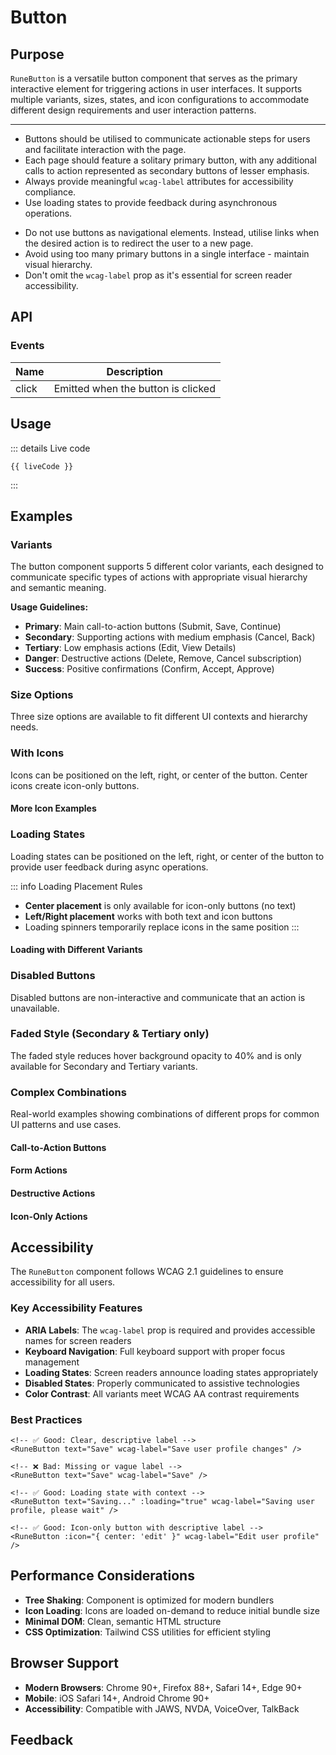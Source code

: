 <script setup lang="ts">
import { ref } from 'vue';
import { useLiveCodeFor } from '@src/composables';
import TipBlock from '@src/components/TipBlock.vue';
import InteractiveWrapper from '@src/components/InteractiveWrapper.vue';
import GenerateDocs from '@src/components/GenerateDocs.vue';
import FeedbackList from '@src/components/FeedbackList.vue';
// RuneButton is globally registered in VitePress theme, no need to import
// import RuneButton from '../../../../lib/src/components/Inputs/RuneButton.vue';

const propsAsJson = ref('');
const { liveCode } = useLiveCodeFor('RuneButton', propsAsJson)

const btnProps = {
  disabled: {
    type: 'boolean',
    value: false,
  },
  faded: {
    type: 'boolean',
    value: false,
  },
  icon: {
    type: 'function',
    value: {
      right: 'arrow-long-right'
    },
  },
  loading: {
    type: 'boolean',
    value: false,
  },
  loadingPlacement: {
    displayedText: 'Loading placement',
    type: 'union',
    value: 'right',
    values: ['left', 'center', 'right'],
  },
  size: {
    type: 'union',
    value: 'md',
    values: ['sm', 'md', 'lg'],
  },
  text: {
    type: 'string',
    value: 'Button text',
  },
  variant: {
    type: 'union',
    value: 'primary',
    values: ['primary', 'secondary', 'tertiary', 'danger', 'success'],
  },
  wcagLabel: {
    displayedText: 'aria-label',
    type: 'string',
    value: 'Standard Button',
  },
} as const;

</script>

# Button

## Purpose

`RuneButton` is a versatile button component that serves as the primary interactive element for triggering actions in user interfaces. It supports multiple variants, sizes, states, and icon configurations to accommodate different design requirements and user interaction patterns.

---

<TipBlock type="guidelines" title="Guidelines" info="Follow these tips for a successful implementation">

- Buttons should be utilised to communicate actionable steps for users and facilitate interaction with the page.
- Each page should feature a solitary primary button, with any additional calls to action represented as secondary buttons of lesser emphasis.
- Always provide meaningful `wcag-label` attributes for accessibility compliance.
- Use loading states to provide feedback during asynchronous operations.

</TipBlock>

<TipBlock type="avoidances" title="Avoidances" info="Follow these tips for a successful implementation">

- Do not use buttons as navigational elements. Instead, utilise links when the desired action is to redirect the user to a new page.
- Avoid using too many primary buttons in a single interface - maintain visual hierarchy.
- Don't omit the `wcag-label` prop as it's essential for screen reader accessibility.

</TipBlock>

## API

<GenerateDocs :component="RuneButton"/>

### Events

<div class="overflow-x-auto mb-8">
  <table class="min-w-full border border-gray-300 rounded-lg shadow-sm">
    <thead>
      <tr class="bg-slate-800 text-white">
        <th class="text-left px-4 py-3 font-semibold border-r border-gray-600">Name</th>
        <th class="text-left px-4 py-3 font-semibold">Description</th>
      </tr>
    </thead>
    <tbody class="bg-white">
      <tr class="border-b border-gray-200">
        <td class="px-4 py-3 font-mono text-sm font-medium text-blue-600 border-r border-gray-200">
          click
        </td>
        <td class="px-4 py-3 text-sm text-gray-700">
          Emitted when the button is clicked
        </td>
      </tr>
    </tbody>
  </table>
</div>

## Usage

<div>
  <InteractiveWrapper :props-options="btnProps" @propsChanged="propsAsJson = $event">
    <template #default="{ props }">
      <RuneButton v-bind="props"/>
    </template>
  </InteractiveWrapper>
</div>

::: details Live code

```vue-vue
{{ liveCode }}
```

:::

## Examples

### Variants

The button component supports 5 different color variants, each designed to communicate specific types of actions with appropriate visual hierarchy and semantic meaning.

<div class="flex flex-wrap gap-4 mb-6 p-4 border border-gray-200 rounded-lg bg-gray-50">
  <RuneButton variant="primary" text="Primary" wcag-label="Primary button example" />
  <RuneButton variant="secondary" text="Secondary" wcag-label="Secondary button example" />
  <RuneButton variant="tertiary" text="Tertiary" wcag-label="Tertiary button example" />
  <RuneButton variant="danger" text="Danger" wcag-label="Danger button example" />
  <RuneButton variant="success" text="Success" wcag-label="Success button example" />
</div>

**Usage Guidelines:**
- **Primary**: Main call-to-action buttons (Submit, Save, Continue)
- **Secondary**: Supporting actions with medium emphasis (Cancel, Back)
- **Tertiary**: Low emphasis actions (Edit, View Details)
- **Danger**: Destructive actions (Delete, Remove, Cancel subscription)
- **Success**: Positive confirmations (Confirm, Accept, Approve)

### Size Options

Three size options are available to fit different UI contexts and hierarchy needs.

<div class="flex flex-wrap items-center gap-4 mb-6 p-4 border border-gray-200 rounded-lg bg-gray-50">
  <RuneButton size="sm" text="Small Button" wcag-label="Small button example" />
  <RuneButton size="md" text="Medium Button" wcag-label="Medium button example" />
  <RuneButton size="lg" text="Large Button" wcag-label="Large button example" />
</div>

### With Icons

Icons can be positioned on the left, right, or center of the button. Center icons create icon-only buttons.

<div class="flex flex-wrap gap-4 mb-6 p-4 border border-gray-200 rounded-lg bg-gray-50">
  <RuneButton 
    text="Left Icon" 
    :icon="{ left: 'arrow-left' }" 
    wcag-label="Button with left icon"
  />
  <RuneButton 
    text="Right Icon" 
    :icon="{ right: 'arrow-right' }" 
    wcag-label="Button with right icon"
  />
  <RuneButton 
    :icon="{ center: 'plus' }" 
    wcag-label="Icon only button"
  />
</div>

#### More Icon Examples

<div class="flex flex-wrap gap-4 mb-6 p-4 border border-gray-200 rounded-lg bg-gray-50">
  <RuneButton 
    variant="secondary"
    text="Download" 
    :icon="{ left: 'download' }" 
    wcag-label="Download button"
  />
  <RuneButton 
    variant="tertiary"
    text="Settings" 
    :icon="{ right: 'settings' }" 
    wcag-label="Settings button"
  />
  <RuneButton 
    variant="danger"
    :icon="{ center: 'trash' }" 
    wcag-label="Delete button"
  />
  <RuneButton 
    variant="success"
    :icon="{ center: 'check' }" 
    wcag-label="Confirm button"
  />
</div>

### Loading States

Loading states can be positioned on the left, right, or center of the button to provide user feedback during async operations.

<div class="flex flex-wrap gap-4 mb-6 p-4 border border-gray-200 rounded-lg bg-gray-50">
  <RuneButton 
    text="Loading Right" 
    :loading="true"
    loading-placement="right"
    wcag-label="Button with loading state on right"
  />
  <RuneButton 
    text="Loading Left" 
    :loading="true"
    loading-placement="left"
    wcag-label="Button with loading state on left"
  />
  <RuneButton 
    :icon="{ center: 'refresh' }" 
    :loading="true"
    loading-placement="center"
    wcag-label="Icon button with loading state"
  />
</div>

::: info Loading Placement Rules
- **Center placement** is only available for icon-only buttons (no text)
- **Left/Right placement** works with both text and icon buttons
- Loading spinners temporarily replace icons in the same position
:::

#### Loading with Different Variants

<div class="flex flex-wrap gap-4 mb-6 p-4 border border-gray-200 rounded-lg bg-gray-50">
  <RuneButton 
    variant="primary"
    text="Saving..." 
    :loading="true"
    wcag-label="Primary loading button"
  />
  <RuneButton 
    variant="secondary"
    text="Processing..." 
    :loading="true"
    wcag-label="Secondary loading button"
  />
  <RuneButton 
    variant="success"
    text="Uploading..." 
    :loading="true"
    loading-placement="left"
    wcag-label="Success loading button"
  />
</div>

### Disabled Buttons

Disabled buttons are non-interactive and communicate that an action is unavailable.

<div class="flex flex-wrap gap-4 mb-6 p-4 border border-gray-200 rounded-lg bg-gray-50">
  <RuneButton 
    text="Disabled Button" 
    :disabled="true"
    wcag-label="Disabled button example"
  />
  <RuneButton 
    variant="secondary"
    text="Disabled Secondary" 
    :disabled="true"
    wcag-label="Disabled secondary button"
  />
  <RuneButton 
    variant="danger"
    text="Disabled Danger" 
    :disabled="true"
    wcag-label="Disabled danger button"
  />
  <RuneButton 
    :icon="{ center: 'plus' }" 
    :disabled="true"
    wcag-label="Disabled icon button"
  />
</div>

### Faded Style (Secondary & Tertiary only)

The faded style reduces hover background opacity to 40% and is only available for Secondary and Tertiary variants.

<div class="flex flex-wrap gap-4 mb-6 p-4 border border-gray-200 rounded-lg bg-gray-50">
  <RuneButton 
    variant="secondary"
    text="Normal Secondary" 
    wcag-label="Normal secondary button"
  />
  <RuneButton 
    variant="secondary"
    text="Faded Secondary" 
    :faded="true"
    wcag-label="Faded secondary button"
  />
  <RuneButton 
    variant="tertiary"
    text="Normal Tertiary" 
    wcag-label="Normal tertiary button"
  />
  <RuneButton 
    variant="tertiary"
    text="Faded Tertiary" 
    :faded="true"
    wcag-label="Faded tertiary button"
  />
</div>

### Complex Combinations

Real-world examples showing combinations of different props for common UI patterns and use cases.

<div class="space-y-6">
  <div class="p-4 border border-gray-200 rounded-lg bg-gray-50">
    <h4 class="font-medium mb-3 text-gray-700">Call-to-Action Buttons</h4>
    <div class="flex flex-wrap gap-4">
      <RuneButton 
        variant="primary"
        size="lg"
        text="Get Started" 
        :icon="{ right: 'arrow-right' }" 
        wcag-label="Get started call to action button"
      />
      <RuneButton 
        variant="secondary"
        size="lg"
        text="Learn More" 
        :icon="{ right: 'external-link' }" 
        wcag-label="Learn more information button"
      />
    </div>
  </div>

  <div class="p-4 border border-gray-200 rounded-lg bg-gray-50">
    <h4 class="font-medium mb-3 text-gray-700">Form Actions</h4>
    <div class="flex flex-wrap gap-4">
      <RuneButton 
        variant="primary"
        text="Save Changes" 
        :icon="{ left: 'check' }" 
        wcag-label="Save changes button"
      />
      <RuneButton 
        variant="secondary"
        text="Cancel" 
        :faded="true"
        wcag-label="Cancel action button"
      />
      <RuneButton 
        variant="tertiary"
        text="Reset Form" 
        :icon="{ left: 'refresh' }" 
        wcag-label="Reset form button"
      />
    </div>
  </div>

  <div class="p-4 border border-gray-200 rounded-lg bg-gray-50">
    <h4 class="font-medium mb-3 text-gray-700">Destructive Actions</h4>
    <div class="flex flex-wrap gap-4">
      <RuneButton 
        variant="danger"
        text="Delete Account" 
        :icon="{ left: 'trash' }" 
        wcag-label="Delete account button"
      />
      <RuneButton 
        variant="danger"
        size="sm"
        text="Remove" 
        :icon="{ left: 'x' }" 
        wcag-label="Remove item button"
      />
    </div>
  </div>

  <div class="p-4 border border-gray-200 rounded-lg bg-gray-50">
    <h4 class="font-medium mb-3 text-gray-700">Icon-Only Actions</h4>
    <div class="flex flex-wrap gap-4">
      <RuneButton 
        variant="secondary"
        :icon="{ center: 'settings' }" 
        wcag-label="Settings button"
      />
      <RuneButton 
        variant="tertiary"
        :icon="{ center: 'edit' }" 
        wcag-label="Edit button"
      />
      <RuneButton 
        variant="danger"
        size="sm"
        :icon="{ center: 'trash' }" 
        wcag-label="Delete button"
      />
    </div>
  </div>
</div>

## Accessibility

The `RuneButton` component follows WCAG 2.1 guidelines to ensure accessibility for all users.

### Key Accessibility Features

- **ARIA Labels**: The `wcag-label` prop is required and provides accessible names for screen readers
- **Keyboard Navigation**: Full keyboard support with proper focus management
- **Loading States**: Screen readers announce loading states appropriately
- **Disabled States**: Properly communicated to assistive technologies
- **Color Contrast**: All variants meet WCAG AA contrast requirements

### Best Practices

```vue
<!-- ✅ Good: Clear, descriptive label -->
<RuneButton text="Save" wcag-label="Save user profile changes" />

<!-- ❌ Bad: Missing or vague label -->
<RuneButton text="Save" wcag-label="Save" />

<!-- ✅ Good: Loading state with context -->
<RuneButton text="Saving..." :loading="true" wcag-label="Saving user profile, please wait" />

<!-- ✅ Good: Icon-only button with descriptive label -->
<RuneButton :icon="{ center: 'edit' }" wcag-label="Edit user profile" />
```

## Performance Considerations

- **Tree Shaking**: Component is optimized for modern bundlers
- **Icon Loading**: Icons are loaded on-demand to reduce initial bundle size
- **Minimal DOM**: Clean, semantic HTML structure
- **CSS Optimization**: Tailwind CSS utilities for efficient styling

## Browser Support

- **Modern Browsers**: Chrome 90+, Firefox 88+, Safari 14+, Edge 90+
- **Mobile**: iOS Safari 14+, Android Chrome 90+
- **Accessibility**: Compatible with JAWS, NVDA, VoiceOver, TalkBack

## Feedback

<FeedbackList component="RuneButton" /> 